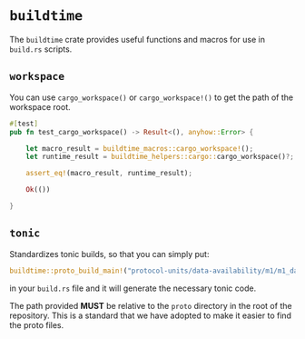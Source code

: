 # `buildtime`
The `buildtime` crate provides useful functions and macros for use in `build.rs` scripts.

## `workspace`
You can use `cargo_workspace()` or `cargo_workspace!()` to get the path of the workspace root.

```rust
#[test]
pub fn test_cargo_workspace() -> Result<(), anyhow::Error> {

    let macro_result = buildtime_macros::cargo_workspace!();
    let runtime_result = buildtime_helpers::cargo::cargo_workspace()?;

    assert_eq!(macro_result, runtime_result);

    Ok(())

}
```

## `tonic`
Standardizes tonic builds, so that you can simply put:

```rust
buildtime::proto_build_main!("protocol-units/data-availability/m1/m1_da_light_node.proto");
```

in your `build.rs` file and it will generate the necessary tonic code.

The path provided **MUST** be relative to the `proto` directory in the root of the repository. This is a standard that we have adopted to make it easier to find the proto files.
